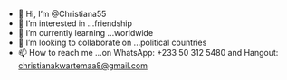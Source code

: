 - 👋 Hi, I’m @Christiana55
- 👀 I’m interested in ...friendship 
- 🌱 I’m currently learning ...worldwide 
- 💞️ I’m looking to collaborate on ...political countries 
- 📫 How to reach me ...on WhatsApp: +233 50 312 5480‬ and Hangout: christianakwartemaa8@gmail.com

<!---
Christiana55/Christiana55 is a ✨ special ✨ repository because its `README.md` (this file) appears on your GitHub profile.
You can click the Preview link to take a look at your changes.
--->
